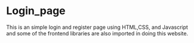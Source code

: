 # Login_page
This is an simple login  and register page using HTML,CSS, and Javascript
and some of the frontend libraries are also imported in doing this website.

